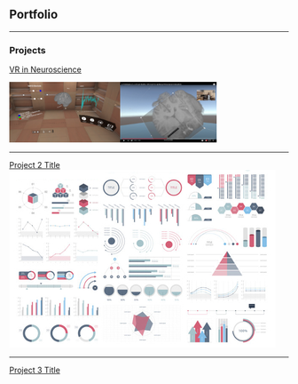 ## Portfolio

---

### Projects

[VR in Neuroscience](/sample_page)
<p>
<img src="images/EPES1.PNG" width=200/><img src="images/EPES2.png" width=174/>
</p>

---
[Project 2 Title](/pdf/sample_presentation.pdf)
<img src="images/dummy_thumbnail.jpg?raw=true"/>

---
[Project 3 Title](http://example.com/)


